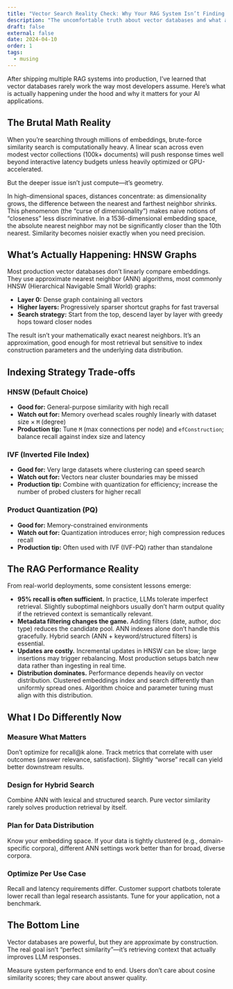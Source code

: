 ```yaml
---
title: "Vector Search Reality Check: Why Your RAG System Isn’t Finding What You Think"
description: "The uncomfortable truth about vector databases and what actually happens when you search millions of high-dimensional embeddings."
draft: false
external: false
date: 2024-04-10
order: 1
tags:
  - musing
---
```


After shipping multiple RAG systems into production, I’ve learned that vector databases rarely work the way most developers assume. Here’s what is actually happening under the hood and why it matters for your AI applications.

## The Brutal Math Reality

When you’re searching through millions of embeddings, brute-force similarity search is computationally heavy. A linear scan across even modest vector collections (100k+ documents) will push response times well beyond interactive latency budgets unless heavily optimized or GPU-accelerated.

But the deeper issue isn’t just compute—it’s geometry.

In high-dimensional spaces, distances concentrate: as dimensionality grows, the difference between the nearest and farthest neighbor shrinks. This phenomenon (the “curse of dimensionality”) makes naive notions of “closeness” less discriminative. In a 1536-dimensional embedding space, the absolute nearest neighbor may not be significantly closer than the 10th nearest. Similarity becomes noisier exactly when you need precision.

## What’s Actually Happening: HNSW Graphs

Most production vector databases don’t linearly compare embeddings. They use approximate nearest neighbor (ANN) algorithms, most commonly HNSW (Hierarchical Navigable Small World) graphs:

- **Layer 0:** Dense graph containing all vectors
- **Higher layers:** Progressively sparser shortcut graphs for fast traversal
- **Search strategy:** Start from the top, descend layer by layer with greedy hops toward closer nodes

The result isn’t your mathematically exact nearest neighbors. It’s an approximation, good enough for most retrieval but sensitive to index construction parameters and the underlying data distribution.

## Indexing Strategy Trade-offs

### HNSW (Default Choice)
- **Good for:** General-purpose similarity with high recall
- **Watch out for:** Memory overhead scales roughly linearly with dataset size × `M` (degree)
- **Production tip:** Tune `M` (max connections per node) and `efConstruction`; balance recall against index size and latency

### IVF (Inverted File Index)
- **Good for:** Very large datasets where clustering can speed search
- **Watch out for:** Vectors near cluster boundaries may be missed
- **Production tip:** Combine with quantization for efficiency; increase the number of probed clusters for higher recall

### Product Quantization (PQ)
- **Good for:** Memory-constrained environments
- **Watch out for:** Quantization introduces error; high compression reduces recall
- **Production tip:** Often used with IVF (IVF-PQ) rather than standalone

## The RAG Performance Reality

From real-world deployments, some consistent lessons emerge:

- **95% recall is often sufficient.** In practice, LLMs tolerate imperfect retrieval. Slightly suboptimal neighbors usually don’t harm output quality if the retrieved context is semantically relevant.
- **Metadata filtering changes the game.** Adding filters (date, author, doc type) reduces the candidate pool. ANN indexes alone don’t handle this gracefully. Hybrid search (ANN + keyword/structured filters) is essential.
- **Updates are costly.** Incremental updates in HNSW can be slow; large insertions may trigger rebalancing. Most production setups batch new data rather than ingesting in real time.
- **Distribution dominates.** Performance depends heavily on vector distribution. Clustered embeddings index and search differently than uniformly spread ones. Algorithm choice and parameter tuning must align with this distribution.

## What I Do Differently Now

### Measure What Matters
Don’t optimize for recall@k alone. Track metrics that correlate with user outcomes (answer relevance, satisfaction). Slightly “worse” recall can yield better downstream results.

### Design for Hybrid Search
Combine ANN with lexical and structured search. Pure vector similarity rarely solves production retrieval by itself.

### Plan for Data Distribution
Know your embedding space. If your data is tightly clustered (e.g., domain-specific corpora), different ANN settings work better than for broad, diverse corpora.

### Optimize Per Use Case
Recall and latency requirements differ. Customer support chatbots tolerate lower recall than legal research assistants. Tune for your application, not a benchmark.

## The Bottom Line

Vector databases are powerful, but they are approximate by construction. The real goal isn’t “perfect similarity”—it’s retrieving context that actually improves LLM responses.

Measure system performance end to end. Users don’t care about cosine similarity scores; they care about answer quality.
